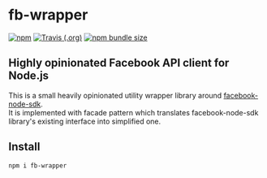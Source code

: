 # fb-wrapper

[![npm](https://img.shields.io/npm/v/fb-wrapper.svg)](https://www.npmjs.com/package/fb-wrapper)
[![Travis (.org)](https://img.shields.io/travis/mkosir/fb-wrapper.svg)](https://travis-ci.org/mkosir/fb-wrapper)
[![npm bundle size](https://img.shields.io/bundlephobia/min/fb-wrapper.svg)](https://www.npmjs.com/package/fb-wrapper)

## Highly opinionated Facebook API client for Node.js

This is a small heavily opinionated utility wrapper library around [facebook-node-sdk](https://github.com/node-facebook/facebook-node-sdk).  
It is implemented with facade pattern which translates facebook-node-sdk library's existing interface into simplified one.

## Install

```shell
npm i fb-wrapper
```
